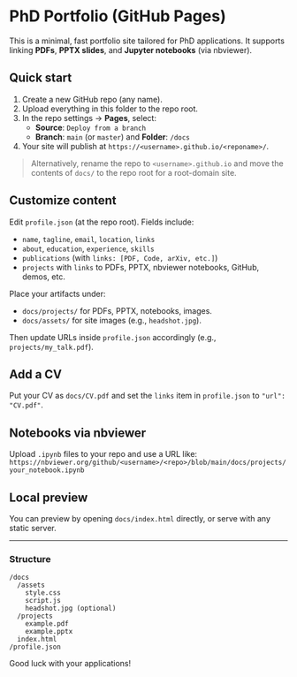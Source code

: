 
# PhD Portfolio (GitHub Pages)

This is a minimal, fast portfolio site tailored for PhD applications. It supports linking **PDFs**, **PPTX slides**, and **Jupyter notebooks** (via nbviewer).

## Quick start

1. Create a new GitHub repo (any name).
2. Upload everything in this folder to the repo root.
3. In the repo settings → **Pages**, select:
   - **Source**: `Deploy from a branch`
   - **Branch**: `main` (or `master`) and **Folder**: `/docs`
4. Your site will publish at `https://<username>.github.io/<reponame>/`.

> Alternatively, rename the repo to `<username>.github.io` and move the contents of `docs/` to the repo root for a root-domain site.

## Customize content

Edit `profile.json` (at the repo root). Fields include:
- `name`, `tagline`, `email`, `location`, `links`
- `about`, `education`, `experience`, `skills`
- `publications` (with `links: [PDF, Code, arXiv, etc.]`)
- `projects` with `links` to PDFs, PPTX, nbviewer notebooks, GitHub, demos, etc.

Place your artifacts under:
- `docs/projects/` for PDFs, PPTX, notebooks, images.
- `docs/assets/` for site images (e.g., `headshot.jpg`).

Then update URLs inside `profile.json` accordingly (e.g., `projects/my_talk.pdf`).

## Add a CV
Put your CV as `docs/CV.pdf` and set the `links` item in `profile.json` to `"url": "CV.pdf"`.

## Notebooks via nbviewer
Upload `.ipynb` files to your repo and use a URL like:
`https://nbviewer.org/github/<username>/<repo>/blob/main/docs/projects/your_notebook.ipynb`

## Local preview
You can preview by opening `docs/index.html` directly, or serve with any static server.

---

### Structure
```
/docs
  /assets
    style.css
    script.js
    headshot.jpg (optional)
  /projects
    example.pdf
    example.pptx
  index.html
/profile.json
```

Good luck with your applications!
